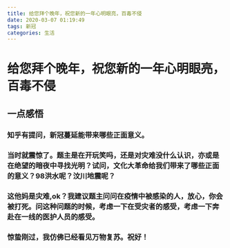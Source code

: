 ```yaml
---
title: 给您拜个晚年，祝您新的一年心明眼亮，百毒不侵
date: 2020-03-07 01:19:49
tags: 新冠
categories: 生活
---
```

给您拜个晚年，祝您新的一年心明眼亮，百毒不侵
===
一点感悟
---
### 知乎有提问，新冠蔓延能带来哪些正面意义。

### 当时就震惊了。题主是在开玩笑吗，还是对灾难没什么认识，亦或是在绝望的暗夜中寻找光明？试问，文化大革命给我们带来了哪些正面的意义？98洪水呢？汶川地震呢？

### 这他妈是灾难,ok？我建议题主问问在疫情中被感染的人，放心，你会被打死。问这种问题的时候，考虑一下在受灾者的感受，考虑一下奔赴在一线的医护人员的感受。

### 惊蛰刚过，我仿佛已经看见万物复苏。祝好！


